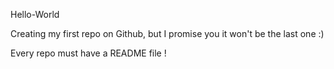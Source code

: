Hello-World

Creating my first repo on Github, but I promise you it won't be the last one :)

Every repo must have a README file !
